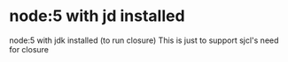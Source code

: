 # node:5 with jd installed

node:5 with jdk installed (to run closure)
This is just to support sjcl's need for closure
